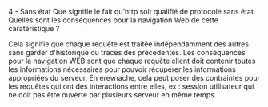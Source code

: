 4 - Sans état
Que signifie le fait qu’http soit qualifié de protocole sans état. Quelles sont les conséquences pour la
navigation Web de cette caratéristique ?

Cela signifie que chaque requête est traitée indépendamment des autres sans garder d'historique ou traces des précedentes. 
Les conséquences pour la navigation WEB sont que chaque requête client doit contenir toutes les informations nécessaires pour pouvoir récupérer les informations appropriées du serveur. En erevnache, cela peut poser des contraintes pour les requêtes qui ont des interactions entre elles, 
ex : session utilisateur qui ne doit pas être ouverte par plusieurs serveur en même temps.